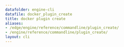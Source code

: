 ```yaml
---
datafolder: engine-cli
datafile: docker_plugin_create
title: docker plugin create
aliases:
- /edge/engine/reference/commandline/plugin_create/
- /engine/reference/commandline/plugin_create/
layout: cli
---
```


<!--
此页面是根据 Docker 源代码自动生成的。如果您想建议更改此处显示的文本，请在 GitHub 上的源代码仓库中打开一个工单或拉取请求：

https://github.com/docker/cli
-->
